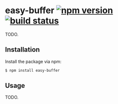 # easy-buffer [![npm version](http://img.shields.io/npm/v/easy-buffer.svg?style=flat-square)](https://www.npmjs.org/package/easy-buffer) [![build status](https://img.shields.io/github/workflow/status/lukehorvat/easy-buffer/Build?style=flat-square)](https://github.com/lukehorvat/easy-buffer/actions/workflows/build.yml)

TODO.

## Installation

Install the package via npm:

```sh
$ npm install easy-buffer
```

## Usage

TODO.
